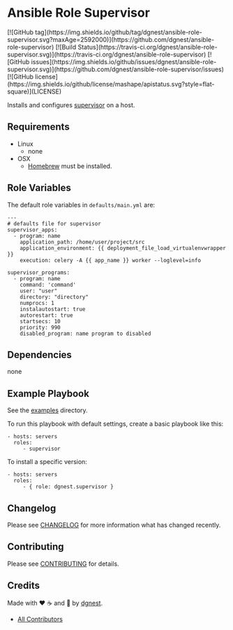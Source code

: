# Ansible Role Supervisor

<span class="badges" align="center">
[![GitHub tag](https://img.shields.io/github/tag/dgnest/ansible-role-supervisor.svg?maxAge=2592000)](https://github.com/dgnest/ansible-role-supervisor)
[![Build Status](https://travis-ci.org/dgnest/ansible-role-supervisor.svg)](https://travis-ci.org/dgnest/ansible-role-supervisor)
[![GitHub issues](https://img.shields.io/github/issues/dgnest/ansible-role-supervisor.svg)](https://github.com/dgnest/ansible-role-supervisor/issues)
[![GitHub license](https://img.shields.io/github/license/mashape/apistatus.svg?style=flat-square)](LICENSE)
</span>


Installs and configures [supervisor][link-supervisor] on a host.

## Requirements

 - Linux
   - none
 - OSX
   - [Homebrew][link-brew] must be installed.


## Role Variables

The default role variables in `defaults/main.yml` are:

    ---
    # defaults file for supervisor
    supervisor_apps:
      - program: name
        application_path: /home/user/project/src
        application_environment: {{ deployment_file_load_virtualenvwrapper }}
        execution: celery -A {{ app_name }} worker --loglevel=info

    supervisor_programs:
      - program: name
        command: 'command'
        user: "user"
        directory: "directory"
        numprocs: 1
        instalautostart: true
        autorestart: true
        startsecs: 10
        priority: 990
        disabled_program: name program to disabled


## Dependencies

none

## Example Playbook

See the [examples](./examples/) directory.

To run this playbook with default settings, create a basic playbook like this:

    - hosts: servers
      roles:
         - supervisor

To install a specific version:

    - hosts: servers
      roles:
         - { role: dgnest.supervisor }

## Changelog

Please see [CHANGELOG](CHANGELOG.md) for more information what has changed recently.

## Contributing

Please see [CONTRIBUTING](CONTRIBUTING.md) for details.

## Credits

Made with :heart: ️:coffee:️ and :pizza: by [dgnest][link-company].

- [All Contributors][link-contributors]

[link-supervisor]: https://supervisord.org/
[link-brew]: http://brew.sh/

<!-- Other -->

[link-company]: https://github.com/dgnest
[link-contributors]: AUTHORS
